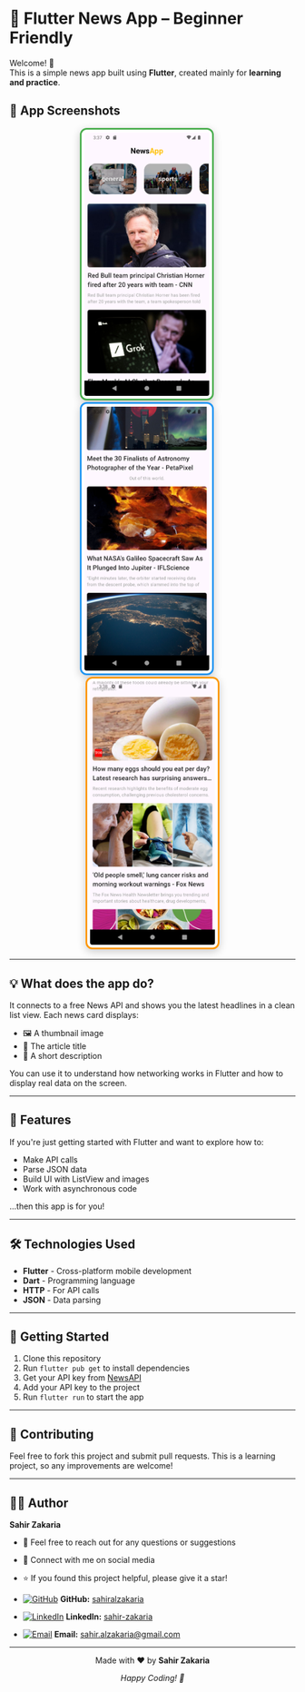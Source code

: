 # 📰 Flutter News App – Beginner Friendly


Welcome! 👋  
This is a simple news app built using **Flutter**, created mainly for **learning and practice**.


## 📸 App Screenshots

<div align="center">
  
  <img src="assets/screen1.png" alt="Home Screen" width="220" style="margin: 0 5px; border: 3px solid #4CAF50; border-radius: 12px; box-shadow: 0 4px 15px rgba(0,0,0,0.2); padding: 5px; background: white;">
  &nbsp;&nbsp;&nbsp;&nbsp;
  <img src="assets/screen2.png" alt="Article List" width="220" style="margin: 0 5px; border: 3px solid #2196F3; border-radius: 12px; box-shadow: 0 4px 15px rgba(0,0,0,0.2); padding: 5px; background: white;">
  &nbsp;&nbsp;&nbsp;&nbsp;
  <img src="assets/screen3.png" alt="Article Details" width="220" style="margin: 0 5px; border: 3px solid #FF9800; border-radius: 12px; box-shadow: 0 4px 15px rgba(0,0,0,0.2); padding: 5px; background: white;">
</div>

---

## 💡 What does the app do?

It connects to a free News API and shows you the latest headlines in a clean list view. Each news card displays:
- 🖼 A thumbnail image  
- 📰 The article title  
- 📝 A short description  

You can use it to understand how networking works in Flutter and how to display real data on the screen.

---

## 🚀 Features

If you're just getting started with Flutter and want to explore how to:
- Make API calls
- Parse JSON data
- Build UI with ListView and images
- Work with asynchronous code

…then this app is for you!

---

## 🛠️ Technologies Used

- **Flutter** - Cross-platform mobile development
- **Dart** - Programming language
- **HTTP** - For API calls
- **JSON** - Data parsing

---

## 📱 Getting Started

1. Clone this repository
2. Run `flutter pub get` to install dependencies
3. Get your API key from [NewsAPI](https://newsapi.org/)
4. Add your API key to the project
5. Run `flutter run` to start the app

---

## 🤝 Contributing

Feel free to fork this project and submit pull requests. This is a learning project, so any improvements are welcome!


---

## 👨‍💻 Author

**Sahir Zakaria**

- 📧 Feel free to reach out for any questions or suggestions
- 🔗 Connect with me on social media
- ⭐ If you found this project helpful, please give it a star!


- [![GitHub](https://img.shields.io/badge/GitHub-100000?style=flat&logo=github&logoColor=white)](https://github.com/sahiralzakaria) **GitHub:** [sahiralzakaria](https://github.com/sahiralzakaria)  
- [![LinkedIn](https://img.shields.io/badge/LinkedIn-0A66C2?style=flat&logo=linkedin&logoColor=white)](https://www.linkedin.com/in/sahir-zakaria-39873531b) **LinkedIn:** [sahir-zakaria](https://www.linkedin.com/in/sahir-zakaria-39873531b)  
- [![Email](https://img.shields.io/badge/Email-D14836?style=flat&logo=gmail&logoColor=white)](mailto:sahir.alzakaria@gmail.com) **Email:** sahir.alzakaria@gmail.com

---

<div align="center">
  <p>Made with ❤️ by <strong>Sahir Zakaria</strong></p>
  <p><em>Happy Coding! 🚀</em></p>
</div>

